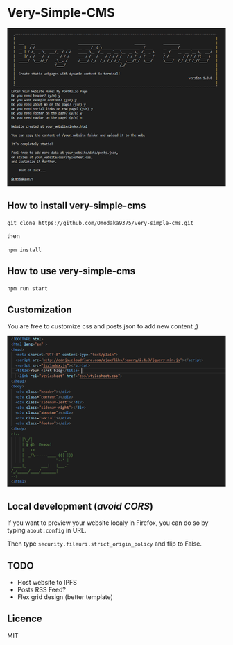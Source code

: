 # Very-Simple-CMS
![demo](images/demo.png "Demo")
## How to install very-simple-cms

`git clone https://github.com/Omodaka9375/very-simple-cms.git`

then

`npm install`
## How to use very-simple-cms
`npm run start`
## Customization
You are free to customize css and posts.json to add new content ;)

![index](images/index.png "HTML")

## Local development (*avoid CORS*)
If you want to preview your website localy in Firefox, you can do so by typing `about:config` in URL.

Then type `security.fileuri.strict_origin_policy` and flip to False. 

## TODO
- Host website to IPFS
- Posts RSS Feed?
- Flex grid design (better template)
## Licence
MIT

